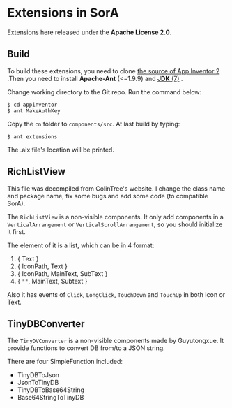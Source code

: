 # Extensions in SorA

Extensions here released under the **Apache License 2.0**.

## Build

To build these extensions, you need to clone [the source of App Inventor 2](https://github.com/mit-cml/appinventor-source) .Then you need to install **Apache-Ant** (<=1.9.9) and [**JDK** (7)](http://www.oracle.com/technetwork/java/javase/downloads/java-archive-downloads-javase7-521261.html) .

Change working directory to the Git repo. Run the command below:

```
$ cd appinventor
$ ant MakeAuthKey
```

Copy the `cn` folder to `components/src`. At last build by typing:

```
$ ant extensions
```
The .aix file's location will be printed.


## RichListView

This file was decompiled from ColinTree's website. I change the class name and package name, fix some bugs and add some code (to compatible SorA).

The `RichListView` is a non-visible components. It only add components in a `VerticalArrangement` or `VerticalScrollArrangement`, so you should initialize it first.

The element of it is a list, which can be in 4 format:

1. { Text }
2. { IconPath, Text }
3. { IconPath, MainText, SubText }
4. { `""`, MainText, Subtext }

Also it has events of `Click`, `LongClick`, `TouchDown` and `TouchUp` in both Icon or Text.

## TinyDBConverter

The `TinyDVConverter` is a non-visible components made by Guyutongxue. It provide functions to convert DB from/to a JSON string.

There are four SimpleFunction included:

- TinyDBToJson
- JsonToTinyDB
- TinyDBToBase64String
- Base64StringToTinyDB